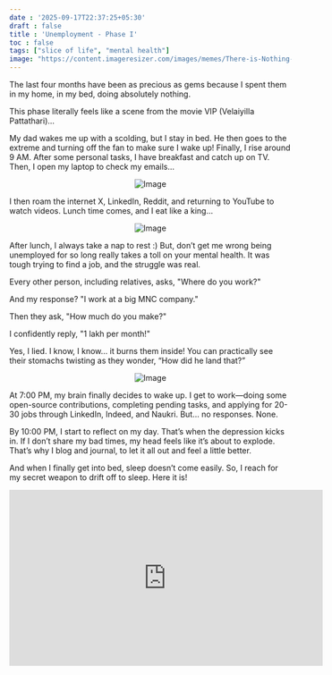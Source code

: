 ```yaml
---
date : '2025-09-17T22:37:25+05:30'
draft : false
title : 'Unemployment - Phase I'
toc : false
tags: ["slice of life", "mental health"]
image: "https://content.imageresizer.com/images/memes/There-is-Nothing-We-Can-Do-meme-803pij.jpg"
---
```



The last four months have been as precious as gems because I spent them in my home, in my bed, doing absolutely nothing.

This phase literally feels like a scene from the movie VIP (Velaiyilla Pattathari)...

My dad wakes me up with a scolding, but I stay in bed. He then goes to the extreme and turning off the fan to make sure I wake up! Finally, I rise around 9 AM. After some personal tasks, I have breakfast and catch up on TV. Then, I open my laptop to check my emails...

<p align="center">
  <img src="https://encrypted-tbn0.gstatic.com/images?q=tbn:ANd9GcSMqn0HVznffEqvn-xcxZWx6mfAWRdfNtSaEA&s" alt="Image" />
</p>

I then roam the internet X, LinkedIn, Reddit, and returning to YouTube to watch videos. Lunch time comes, and I eat like a king...

<p align="center">
  <img src="https://i.imgflip.com/7mr1vi.jpg" alt="Image" />
</p>

After lunch, I always take a nap to rest :) But, don’t get me wrong being unemployed for so long really takes a toll on your mental health. It was tough trying to find a job, and the struggle was real.

Every other person, including relatives, asks, "Where do you work?"

And my response? "I work at a big MNC company."

Then they ask, "How much do you make?"

I confidently reply, "1 lakh per month!"

Yes, I lied. I know, I know... it burns them inside! You can practically see their stomachs twisting as they wonder, “How did he land that?”

<p align="center">
  <img src="https://i.imgflip.com/3q6gin.jpg" alt="Image" />
</p>

At 7:00 PM, my brain finally decides to wake up. I get to work—doing some open-source contributions, completing pending tasks, and applying for 20-30 jobs through LinkedIn, Indeed, and Naukri. But... no responses. None.

By 10:00 PM, I start to reflect on my day. That’s when the depression kicks in. If I don’t share my bad times, my head feels like it’s about to explode. That’s why I blog and journal, to let it all out and feel a little better.

And when I finally get into bed, sleep doesn’t come easily. So, I reach for my secret weapon to drift off to sleep. Here it is!

<p align="center">
<iframe width="560" height="315" src="https://www.youtube.com/embed/8vhbTdWqXgU?si=WUBqMCX0VEje84-n" title="YouTube video player" frameborder="0" allow="accelerometer; autoplay; clipboard-write; encrypted-media; gyroscope; picture-in-picture; web-share" referrerpolicy="strict-origin-when-cross-origin" allowfullscreen></iframe>
</p>    

<!-- Comment Section Configurations! -->
<script src="https://giscus.app/client.js"
        data-repo="mdxabu/mdxabu.github.io"
        data-repo-id="R_kgDOLs5FtQ"
        data-category="Blogs"
        data-category-id="DIC_kwDOLs5Ftc4CrYy-"
        data-mapping="pathname"
        data-strict="0"
        data-reactions-enabled="0"
        data-emit-metadata="0"
        data-input-position="top"
        data-theme="light_protanopia"
        data-lang="en"
        crossorigin="anonymous"
        async>
</script>
